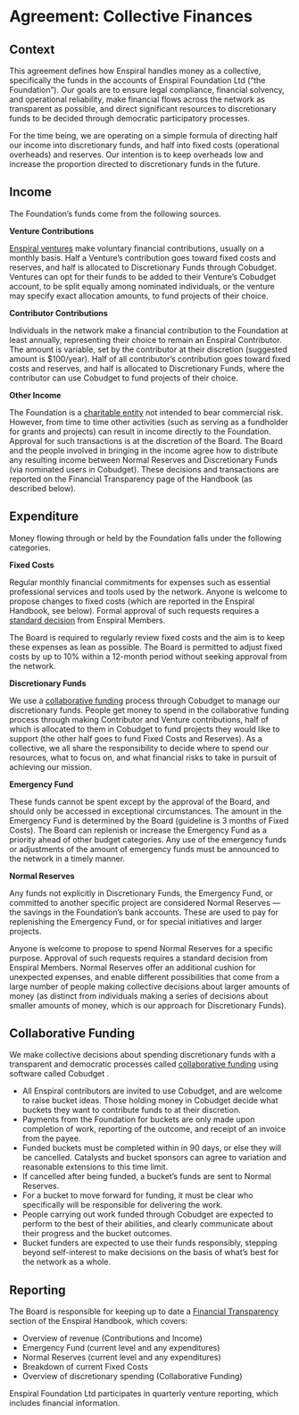 # Agreement: Collective Finances

## Context
This agreement defines how Enspiral handles money as a collective, specifically the funds in the accounts of Enspiral Foundation Ltd (“the Foundation”). Our goals are to ensure legal compliance, financial solvency, and operational reliability, make financial flows across the network as transparent as possible, and direct significant resources to discretionary funds to be decided through democratic participatory processes.

For the time being, we are operating on a simple formula of directing half our income into discretionary funds, and half into fixed costs (operational overheads) and reserves. Our intention is to keep overheads low and increase the proportion directed to discretionary funds in the future.

## Income
The Foundation’s funds come from the following sources.

**Venture Contributions**

[Enspiral ventures](https://enspiral.gitbooks.io/enspiral-handbook/content/ventures.html) make voluntary financial contributions, usually on a monthly basis. Half a Venture’s contribution goes toward fixed costs and reserves, and half is allocated to Discretionary Funds through Cobudget. Ventures can opt for their funds to be added to their Venture’s Cobudget account, to be split equally among nominated individuals, or the venture may specify exact allocation amounts, to fund projects of their choice.

**Contributor Contributions**

Individuals in the network make a financial contribution to the Foundation at least annually, representing their choice to remain an Enspiral Contributor. The amount is variable, set by the contributor at their discretion (suggested amount is $100/year). Half of all contributor’s contribution goes toward fixed costs and reserves, and half is allocated to Discretionary Funds, where the contributor can use Cobudget to fund projects of their choice.

**Other Income**

The Foundation is a [charitable entity](https://enspiral.gitbooks.io/enspiral-handbook/content/constitution.html) not intended to bear commercial risk. However, from time to time other activities (such as serving as a fundholder for grants and projects) can result in income directly to the Foundation. Approval for such transactions is at the discretion of the Board. The Board and the people involved in bringing in the income agree how to distribute any resulting income between Normal Reserves and Discretionary Funds (via nominated users in Cobudget). These decisions and transactions are reported on the Financial Transparency page of the Handbook (as described below). 

## Expenditure

Money flowing through or held by the Foundation falls under the following categories.

**Fixed Costs**

Regular monthly financial commitments for expenses such as essential professional services and tools used by the network. Anyone is welcome to propose changes to fixed costs (which are reported in the Enspiral Handbook, see below). Formal approval of such requests requires a [standard decision](https://enspiral.gitbooks.io/enspiral-handbook/content/decisions_agreement.html) from Enspiral Members. 

The Board is required to regularly review fixed costs and the aim is to keep these expenses as lean as possible. The Board is permitted to adjust fixed costs by up to 10% within a 12-month period without seeking approval from the network. 

**Discretionary Funds**

We use a [collaborative funding](https://enspiral.gitbooks.io/enspiral-handbook/content/collabfunding.html) process through Cobudget to manage our discretionary funds. People get money to spend in the collaborative funding process through making Contributor and Venture contributions, half of which is allocated to them in Cobudget to fund projects they would like to support (the other half goes to fund Fixed Costs and Reserves). As a collective, we all share the responsibility to decide where to spend our resources, what to focus on, and what financial risks to take in pursuit of achieving our mission.

**Emergency Fund**

These funds cannot be spent except by the approval of the Board, and should only be accessed in exceptional circumstances. The amount in the Emergency Fund is determined by the Board (guideline is 3 months of Fixed Costs). The Board can replenish or increase the Emergency Fund as a priority ahead of other budget categories. Any use of the emergency funds or adjustments of the amount of emergency funds must be announced to the network in a timely manner.

**Normal Reserves**

Any funds not explicitly in Discretionary Funds, the Emergency Fund, or committed to another specific project are considered Normal Reserves — the savings in the Foundation’s bank accounts. These are used to pay for replenishing the Emergency Fund, or for special initiatives and larger projects. 

Anyone is welcome to propose to spend Normal Reserves for a specific purpose. Approval of such requests requires a standard decision from Enspiral Members. Normal Reserves offer an additional cushion for unexpected expenses, and enable different possibilities that come from a large number of people making collective decisions about larger amounts of money (as distinct from individuals making a series of decisions about smaller amounts of money, which is our approach for Discretionary Funds). 

## Collaborative Funding
We make collective decisions about spending discretionary funds with a transparent and democratic processes called [collaborative funding](https://enspiral.gitbooks.io/enspiral-handbook/content/collabfunding.html) using software called Cobudget . 

* All Enspiral contributors are invited to use Cobudget, and are welcome to raise bucket ideas.
Those holding money in Cobudget decide what buckets they want to contribute funds to at their discretion.
* Payments from the Foundation for buckets are only made upon completion of work, reporting of the outcome, and receipt of an invoice from the payee.
* Funded buckets must be completed within in 90 days, or else they will be cancelled. Catalysts and bucket sponsors can agree to variation and reasonable extensions to this time limit.
* If cancelled after being funded, a bucket’s funds are sent to Normal Reserves.
* For a bucket to move forward for funding, it must be clear who specifically will be responsible for delivering the work.
* People carrying out work funded through Cobudget are expected to perform to the best of their abilities, and clearly communicate about their progress and the bucket outcomes.
* Bucket funders are expected to use their funds responsibly, stepping beyond self-interest to make decisions on the basis of what’s best for the network as a whole.

## Reporting
The Board is responsible for keeping up to date a [Financial Transparency](https://enspiral.gitbooks.io/enspiral-handbook/content/financial_transparency.html) section of the Enspiral Handbook, which covers:

* Overview of revenue (Contributions and Income)
* Emergency Fund (current level and any expenditures)
* Normal Reserves (current level and any expenditures)
* Breakdown of current Fixed Costs
* Overview of discretionary spending (Collaborative Funding)

Enspiral Foundation Ltd participates in quarterly venture reporting, which includes financial information.


